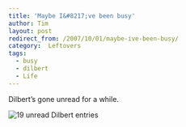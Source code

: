 ```yaml
---
title: 'Maybe I&#8217;ve been busy'
author: Tim
layout: post
redirect_from: /2007/10/01/maybe-ive-been-busy/
category:  Leftovers
tags:
  - busy
  - dilbert
  - Life
---
```

Dilbert&#8217;s gone unread for a while.

![19 unread Dilbert entries][1]

 [1]: http://timshadel.com/wp-content/uploads/2007/10/1470398316_28d8be8a9e_o.png
